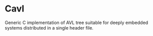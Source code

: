 # Cavl

Generic C implementation of AVL tree suitable for deeply embedded systems distributed in a single header file.
